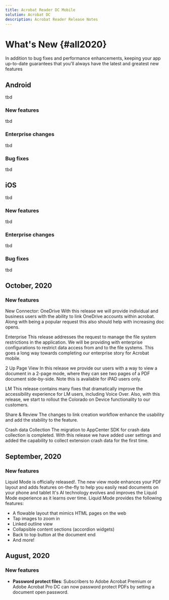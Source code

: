 ```yaml
---
title: Acrobat Reader DC Mobile
solution: Acrobat DC
description: Acrobat Reader Release Notes
---
```



# What's New {#all2020}

In addition to bug fixes and performance enhancements, keeping your app up-to-date guarantees that you'll always have the latest and greatest new features

## Android

tbd

### New features

tbd

### Enterprise changes

tbd

### Bug fixes

tbd


## iOS

tbd

### New features

tbd

### Enterprise changes

tbd

### Bug fixes

tbd

## October, 2020

### New features

New Connector: OneDrive 
With this release we will provide individual and business users with the ability to link OneDrive accounts within acrobat. Along with being a popular request this also should help with increasing doc opens. 
 
Enterprise 
This release addresses the request to manage the file system restrictions in the application. We will be providing with enterprise configurations to restrict data access from and to the file systems. This goes a long way towards completing our enterprise story for Acrobat mobile. 
 
2 Up Page View 
In this release we provide our users with a way to view a document in a 2-page mode, where they can see two pages of a PDF document side-by-side.  Note this is available for iPAD users only. 
 
LM 
This release contains many fixes that dramatically improve the accessibility experience for LM users, including Voice Over.  Also, with this release, we start to rollout the Colorado on Device functionality to our customers.   
 
Share & Review 
The changes to link creation workflow enhance the usability and add the stability to the feature. 
 
Crash data Collection 
The migration to AppCenter SDK for crash data collection is completed. With this release we have added user settings and added the capability to collect extension crash data for the first time. 

## September, 2020

### New features

Liquid Mode is officially released!. The new view mode enhances your PDF layout and adds features on-the-fly to help you easily read documents on your phone and tablet  It's AI technology evolves and improves the Liquid Mode experience as it learns over time. Liquid Mode provides the following features: 

* A flowable layout that mimics HTML pages on the web
* Tap images to zoom in 
* Linked outline view
* Collapsible content sections (accordion widgets)
* Back to top button at the document end
* And more!

## August, 2020

### New features

* **Password protect files**: Subscribers to Adobe Acrobat Premium or Adobe Acrobat Pro DC can now password protect PDFs by setting a document open password.


